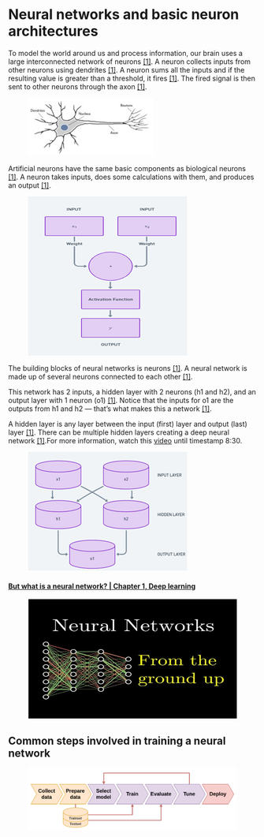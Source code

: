 # Neural networks and basic neuron architectures

To model the world around us and process information, our brain uses a large interconnected network of neurons [\[1\]](https://medium.com/technologymadeeasy/for-dummies-the-introduction-to-neural-networks-we-all-need-c50f6012d5eb). A neuron collects inputs from other neurons using dendrites [\[1\]](https://medium.com/technologymadeeasy/for-dummies-the-introduction-to-neural-networks-we-all-need-c50f6012d5eb). A neuron sums all the inputs and if the resulting value is greater than a threshold, it fires [\[1\]](https://medium.com/technologymadeeasy/for-dummies-the-introduction-to-neural-networks-we-all-need-c50f6012d5eb). The fired signal is then sent to other neurons through the axon [\[1\]](https://medium.com/technologymadeeasy/for-dummies-the-introduction-to-neural-networks-we-all-need-c50f6012d5eb).

<figure><img src=".gitbook/assets/Picture1 (1).jpg" alt=""><figcaption></figcaption></figure>

Artificial neurons have the same basic components as biological neurons [\[1\]](https://medium.com/technologymadeeasy/for-dummies-the-introduction-to-neural-networks-we-all-need-c50f6012d5eb). A neuron takes inputs, does some calculations with them, and produces an output [\[1\]](https://medium.com/technologymadeeasy/for-dummies-the-introduction-to-neural-networks-we-all-need-c50f6012d5eb).

<figure><img src=".gitbook/assets/gfhgfhfg (1).png" alt=""><figcaption></figcaption></figure>

The building blocks of neural networks is neurons [\[1\]](https://medium.com/technologymadeeasy/for-dummies-the-introduction-to-neural-networks-we-all-need-c50f6012d5eb). A neural network is made up of several neurons connected to each other [\[1\]](https://medium.com/technologymadeeasy/for-dummies-the-introduction-to-neural-networks-we-all-need-c50f6012d5eb).

&#x20;This network has 2 inputs, a hidden layer with 2 neurons (h1​ and h2​), and an output layer with 1 neuron (o1​) [\[1\]](https://medium.com/technologymadeeasy/for-dummies-the-introduction-to-neural-networks-we-all-need-c50f6012d5eb). Notice that the inputs for o1​ are the outputs from h1​ and h2​ — that’s what makes this a network [\[1\]](https://medium.com/technologymadeeasy/for-dummies-the-introduction-to-neural-networks-we-all-need-c50f6012d5eb).

A hidden layer is any layer between the input (first) layer and output (last) layer [\[1\]](https://medium.com/technologymadeeasy/for-dummies-the-introduction-to-neural-networks-we-all-need-c50f6012d5eb). There can be multiple hidden layers creating a deep neural network [\[1\]](https://medium.com/technologymadeeasy/for-dummies-the-introduction-to-neural-networks-we-all-need-c50f6012d5eb).For more information, watch this [video](https://www.youtube.com/watch?v=aircAruvnKk\&ab_channel=3Blue1Brown) until timestamp 8:30.

<figure><img src=".gitbook/assets/Picture3 (2).png" alt=""><figcaption></figcaption></figure>

#### [But what is a neural network? | Chapter 1, Deep learning](https://www.youtube.com/watch?v=aircAruvnKk)

<figure><img src=".gitbook/assets/Screenshot 2023-11-04 195606.png" alt=""><figcaption></figcaption></figure>

## Common steps involved in training a neural network

<figure><img src=".gitbook/assets/Picture4.png" alt=""><figcaption></figcaption></figure>
